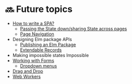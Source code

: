 # 🔜 Future topics

* [How to write a SPA?](https://dev.to/rtfeldman/tour-of-an-open-source-elm-spa)
  * [Passing the State down/sharing State across pages](https://www.curry-software.com/en/blog/elm_shared_state/)
  * [Page Navigation](https://medium.com/elm-shorts/more-on-spa-navigation-in-elm-31a066c6b9ae)
* Designing Elm package APIs
  * [Publishing an Elm Package](https://medium.com/@Max_Goldstein/how-to-publish-an-elm-package-3053b771e545)
  * [Extendable Records](https://medium.com/@ckoster22/advanced-types-in-elm-extensible-records-67e9d804030d)
* Making impossible states Impossible
* [Working with Forms](https://medium.com/@l.mugnaini/forms-in-elm-validation-tutorial-and-examples-2339830055da)
  * [Dropdown menus](https://medium.com/elm-shorts/a-reusable-dropdown-in-elm-part-1-d7ac2d106f13)
* [Drag and Drop](https://medium.com/elm-shorts/elm-drag-and-drop-game-630205556d2)
* [Web Workers](https://medium.com/@nithstong/elm-with-web-workers-1c2c3d55f939)



